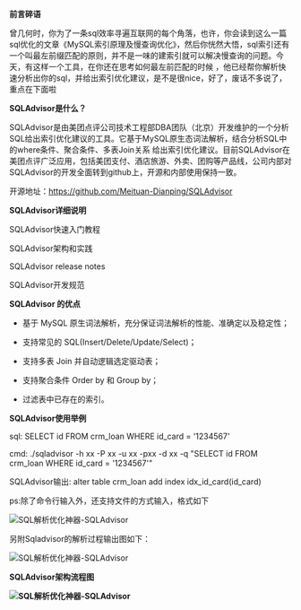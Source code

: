 **前言碎语**

曾几何时，你为了一条sql效率寻遍互联网的每个角落，也许，你会读到这么一篇sql优化的文章《MySQL索引原理及慢查询优化》，然后你恍然大悟，sql索引还有一个叫最左前缀匹配的原则，并不是一味的建索引就可以解决慢查询的问题。今天，有这样一个工具，在你还在思考如何最左前匹配的时候 ，他已经帮你解析快速分析出你的sql，并给出索引优化建议，是不是很nice，好了，废话不多说了，重点在下面啦

**SQLAdvisor是什么？**

SQLAdvisor是由美团点评公司技术工程部DBA团队（北京）开发维护的一个分析SQL给出索引优化建议的工具。它基于MySQL原生态词法解析，结合分析SQL中的where条件、聚合条件、多表Join关系 给出索引优化建议。目前SQLAdvisor在美团点评广泛应用，包括美团支付、酒店旅游、外卖、团购等产品线，公司内部对SQLAdvisor的开发全面转到github上，开源和内部使用保持一致。

开源地址：https://github.com/Meituan-Dianping/SQLAdvisor

**SQLAdvisor详细说明**

SQLAdvisor快速入门教程

SQLAdvisor架构和实践

SQLAdvisor release notes

SQLAdvisor开发规范

**SQLAdvisor 的优点**

* 基于 MySQL 原生词法解析，充分保证词法解析的性能、准确定以及稳定性；

* 支持常见的 SQL(Insert/Delete/Update/Select)；

* 支持多表 Join 并自动逻辑选定驱动表；

* 支持聚合条件 Order by 和 Group by；

* 过滤表中已存在的索引。

**SQLAdvisor使用举例**

sql: SELECT id FROM crm_loan WHERE id_card = '1234567'

cmd: ./sqladvisor -h xx -P xx -u xx -pxx -d xx -q "SELECT id FROM crm_loan WHERE id_card = '1234567'"

SQLAdvisor输出: alter table crm_loan add index idx_id_card(id_card)

ps:除了命令行输入外，还支持文件的方式输入，格式如下

![SQL解析优化神器-SQLAdvisor](http://p1.pstatp.com/large/402c0003cad5dd83970b)

另附Sqladvisor的解析过程输出图如下：

![SQL解析优化神器-SQLAdvisor](http://p1.pstatp.com/large/402f00026441131bbfd0)

**SQLAdvisor架构流程图**

**![SQL解析优化神器-SQLAdvisor](http://p1.pstatp.com/large/40310001f8ee76946c4c)**
